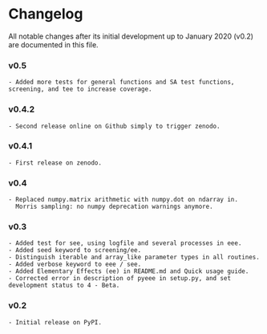 # Changelog

All notable changes after its initial development up to January 2020 (v0.2) are documented in this file.

### v0.5
    - Added more tests for general functions and SA test functions, screening, and tee to increase coverage.

### v0.4.2
    - Second release online on Github simply to trigger zenodo.

### v0.4.1
    - First release on zenodo.

### v0.4
    - Replaced numpy.matrix arithmetic with numpy.dot on ndarray in.
      Morris sampling: no numpy deprecation warnings anymore.

### v0.3
    - Added test for see, using logfile and several processes in eee.
    - Added seed keyword to screening/ee.
    - Distinguish iterable and array_like parameter types in all routines.
    - Added verbose keyword to eee / see.
    - Added Elementary Effects (ee) in README.md and Quick usage guide.
    - Corrected error in description of pyeee in setup.py, and set development status to 4 - Beta.

### v0.2
    - Initial release on PyPI.
